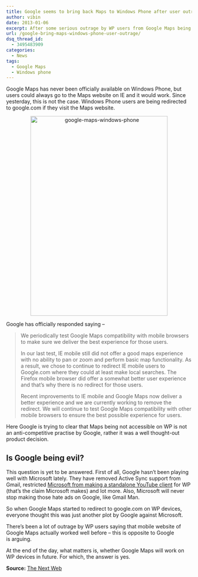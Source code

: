 ```yaml
---
title: Google seems to bring back Maps to Windows Phone after user outrage
author: vibin
date: 2013-01-06
excerpt: After some serious outrage by WP users from Google Maps being inaccessible, Google has finally announced that Maps will be coming back to WP with improvements
url: /google-bring-maps-windows-phone-user-outrage/
dsq_thread_id:
  - 3495483909
categories:
  - News
tags:
  - Google Maps
  - Windows phone
---
```

Google Maps has never been officially available on Windows Phone, but users could always go to the Maps website on IE and it would work. Since yesterday, this is not the case. Windows Phone users are being redirected to google.com if they visit the Maps website.

<p style="text-align: center;">
  <a href="http://cdn.devilsworkshop.org/files/2013/01/IMG_6697.png"><img class="aligncenter  wp-image-70216" alt="google-maps-windows-phone" src="http://cdn.devilsworkshop.org/files/2013/01/IMG_6697-705x1024.png" width="372" height="540" /></a>
</p>

Google has officially responded saying &#8211;

> We periodically test Google Maps compatibility with mobile browsers to make sure we deliver the best experience for those users.
> 
> In our last test, IE mobile still did not offer a good maps experience with no ability to pan or zoom and perform basic map functionality. As a result, we chose to continue to redirect IE mobile users to Google.com where they could at least make local searches. The Firefox mobile browser did offer a somewhat better user experience and that’s why there is no redirect for those users.
> 
> Recent improvements to IE mobile and Google Maps now deliver a better experience and we are currently working to remove the redirect. We will continue to test Google Maps compatibility with other mobile browsers to ensure the best possible experience for users.

Here Google is trying to clear that Maps being not accessible on WP is not an anti-competitive practise by Google, rather it was a well thought-out product decision.

## Is Google being evil?

This question is yet to be answered. First of all, Google hasn&#8217;t been playing well with Microsoft lately. They have removed Active Sync support from Gmail, restricted <a href="http://www.digitaltrends.com/mobile/microsoft-google-refuses-youtube-app/" onclick="_gaq.push(['_trackEvent', 'outbound-article', 'http://www.digitaltrends.com/mobile/microsoft-google-refuses-youtube-app/', 'Microsoft from making a standalone YouTube client']);" >Microsoft from making a standalone YouTube client</a> for WP (that&#8217;s the claim Microsoft makes) and lot more. Also, Microsoft will never stop making those hate ads on Google, like Gmail Man.

So when Google Maps started to redirect to google.com on WP devices, everyone thought this was just another plot by Google against Microsoft.

There&#8217;s been a lot of outrage by WP users saying that mobile website of Google Maps actually worked well before &#8211; this is opposite to Google is arguing.

At the end of the day, what matters is, whether Google Maps will work on WP devices in future. For which, the answer is yes.

**Source:** <a href="http://thenextweb.com/insider/2013/01/06/google-intends-to-remove-its-redirect-and-support-maps-on-windows-phone/" onclick="_gaq.push(['_trackEvent', 'outbound-article', 'http://thenextweb.com/insider/2013/01/06/google-intends-to-remove-its-redirect-and-support-maps-on-windows-phone/', 'The Next Web']);" >The Next Web</a>
